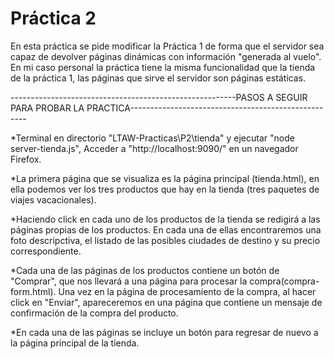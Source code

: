 # Práctica 2

En esta práctica se pide modificar la Práctica 1 de forma que el servidor sea capaz de devolver páginas dinámicas con información "generada al vuelo". En mi caso personal la práctica tiene la misma funcionalidad que la tienda de la práctica 1, las páginas que sirve el servidor son páginas estáticas.


--------------------------------------------------------PASOS A SEGUIR PARA PROBAR LA PRACTICA----------------------------------------------------

 *Terminal en directorio "LTAW-Practicas\P2\tienda"  y ejecutar "node server-tienda.js", Acceder a "http://localhost:9090/" en un navegador Firefox.

 *La primera página que se visualiza es la página principal (tienda.html), en ella podemos ver los tres productos que hay en la tienda (tres paquetes de viajes vacacionales).

 *Haciendo click en cada uno de los productos de la tienda se redigirá a las páginas propias de los productos. En cada una de ellas encontraremos una foto descripctiva, el listado de las posibles ciudades de destino y su precio correspondiente.

 *Cada una de las páginas de los productos contiene un botón de "Comprar", que nos llevará a una página para procesar la compra(compra-form.html). Una vez en la página de procesamiento de la compra, al hacer click en "Enviar", apareceremos en una página que contiene un mensaje de confirmación de la compra del producto. 

 *En cada una de las páginas se incluye un botón para regresar de nuevo a la página principal de la tienda.

